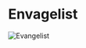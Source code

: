 # Envagelist
![Evangelist](https://docs.google.com/drawings/d/1kX-O5XaBH28kyO0h1KIcObpsmalv48zG0az-aDap3kU/edit?usp=sharing)

